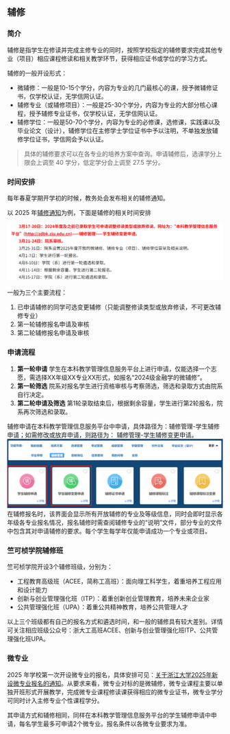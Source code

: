 ## 辅修
### 简介

辅修是指学生在修读并完成主修专业的同时，按照学校指定的辅修要求完成其他专业（项目）相应课程修读和相关教学环节，获得相应证书或学位的学习方式。

辅修的一般开设形式：

- 微辅修：一般是10-15个学分，内容为专业的几门最核心的课，授予微辅修证书，仅学校认证，无学信网认证。
- 辅修专业（或辅修项目）：一般是25-30个学分，内容为专业的大部分核心课程，授予辅修专业证书，仅学校认证，无学信网认证。
- 辅修学位：一般是50-70个学分，内容为专业的必修课，选修课，实践课以及毕业论文（设计），辅修学位在主修学士学位证书中予以注明，不单独发放辅修学位证书，学信网会予以认证。

>具体的辅修要求可以在各专业的培养方案中查询。申请辅修后，选课学分上限会上调至 40 学分，低定学分会上调至 27.5 学分。

### 时间安排

每年春夏学期开学初的时候，教务处会发布相关的辅修通知。

以 2025 年[辅修通知](https://bksy.zju.edu.cn/2025/0317/c28324a3027740/page.psp)为例，下面是辅修的相关时间安排

![alt text](../assets/time.png)

一般为三个主要流程：

1. 已申请辅修的同学可选变更辅修（只能调整修读类型或放弃修读，不可更改辅修专业）
2. 第一轮辅修报名申请及审核
3. 第二轮辅修报名申请及审核

### 申请流程

1. **第一轮申请**
	学生在本科教学管理信息服务平台上进行申请，仅能选择一个志愿，需选择XX年级XX专业XX形式，如报名“2024级金融学的微辅修”。
2. **第一轮筛选**
	院系对报名学生进行资格审核与考察筛选，筛选和录取方式由院系自行决定。
3. **第二轮申请及筛选**
	第1轮录取结束后，根据剩余容量，学生进行第2轮报名，院系再次筛选和录取。
	

辅修申请在本科教学管理信息服务平台中申请，具体路径为：辅修管理-学生辅修申请；如需修改或放弃申请，则路径为： 辅修管理-学生辅修变更申请。
![alt text](../assets/apply.png)
在辅修报名时，该界面会显示所有开放辅修的专业及等级信息，同时会即时显示各年级各专业报名情况，报名辅修时需查阅辅修专业的“说明”文件，部分专业的文件中包含其对申请辅修的要求。每个学生每学年仅能申请成功一个专业或项目。

### 竺可桢学院辅修班

竺可桢学院开设3个辅修班级，分别为：
- 工程教育高级班（ACEE，简称工高班）：面向理工科学生，着重培养工程应用和设计能力
- 创新与创业管理强化班（ITP）：着重创新创业管理教育，培养未来企业家
- 公共管理强化班（UPA）：着重公共精神教育，培养公共管理人才

以上三个班级都有自己的报名方式和遴选时间，和一般的辅修具有较大差别。详情可关注相应班级公众号：浙大工高班ACEE、创新与创业管理强化班ITP、公共管理强化班UPA。


### 微专业

2025 年学校第一次开设微专业的报名，具体安排可见：[关于浙江大学2025年新设微专业报名的通知](https://bksy.zju.edu.cn/2025/0520/c28418a3053361/page.htm)。从要求来看，微专业对标的是微辅修，微专业课程主要以单独开班形式开展教学，完成微专业课程修读课获得相应的微专业证书，微专业学分可同时计入主修专业个性课程学分。

其申请方式和辅修相同，同样在本科教学管理信息服务平台的学生辅修申请中申请，每名学生最多可申请2个微专业。报名条件以各微专业要求为准。
